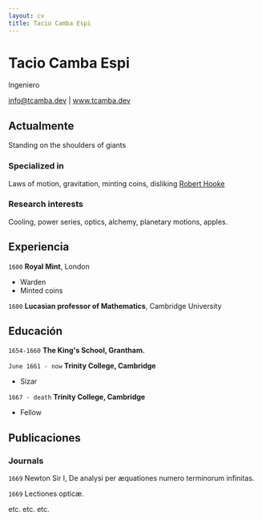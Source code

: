 ```yaml
---
layout: cv
title: Tacio Camba Espi
---
```

# Tacio Camba Espi
Ingeniero

<div id="webaddress">
<a href="info@tcamba.dev">info@tcamba.dev</a>
| <a href="http://www.tcamba.dev">www.tcamba.dev</a>
</div>


## Actualmente

Standing on the shoulders of giants

### Specialized in

Laws of motion, gravitation, minting coins, disliking [Robert Hooke](http://en.wikipedia.org/wiki/Robert_Hooke)


### Research interests

Cooling, power series, optics, alchemy, planetary motions, apples.


## Experiencia

`1600`
__Royal Mint__, London

- Warden
- Minted coins

`1600`
__Lucasian professor of Mathematics__, Cambridge University


## Educación

`1654-1660`
__The King's School, Grantham.__

`June 1661 - now`
__Trinity College, Cambridge__

- Sizar

`1667 - death`
__Trinity College, Cambridge__

- Fellow


## Publicaciones

### Journals

`1669`
Newton Sir I, De analysi per æquationes numero terminorum infinitas. 

`1669`
Lectiones opticæ.

etc. etc. etc.